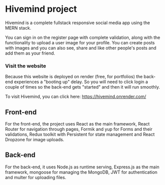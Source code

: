 # Hivemind project

Hivemind is a complete fullstack responsive social media app using the MERN stack.

You can sign in on the register page with complete validation, along with the functionality to upload a user image for your profile.
You can create posts with images and you can also see, share and like other people's posts and add them as your friend.

### Visit the website

Because this website is deployed on render (free, for portfolios) the back-end experiences a "booting up" delay. So you will need to click login a couple of times so the back-end gets "started" and then it will run smoothly.

To visit Hivemind, you can click here: https://hivemind.onrender.com/

## Front-end

For the front-end, the project uses React as the main framework, React Router for navigation through pages, Formik and yup for Forms and their validations, Redux toolkit with Persistent for state management and React Dropzone for image uploads.

## Back-end

For the back-end, it uses Node.js as runtime serving, Express.js as the main framework, mongoose for managing the MongoDB, JWT for authentication and multer for uploading files.
